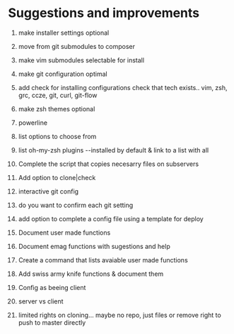# Suggestions and improvements

1. make installer settings optional
  1. move from git submodules to composer
  2. make vim submodules selectable for install
  3. make git configuration optimal
  4. add check for installing configurations check that tech exists.. vim, zsh, grc, ccze, git, curl, git-flow
 

2. make zsh themes optional
  1. powerline
  2. list options to choose from
  3. list oh-my-zsh plugins --installed by default & link to a list with all

3. Complete the script that copies necesarry files on subservers
  1. Add option to clone|check
  2. interactive git config
  3. do you want to confirm each git setting
  4. add option to complete a config file using a template for deploy

4. Document user made functions
  1. Document emag functions with sugestions and help
  2. Create a command that lists avaiable user made functions
  3. Add swiss army knife functions & document them

5. Config as beeing client
  1. server vs client
  2. limited rights on cloning... maybe no repo, just files or remove right to push to master directly
